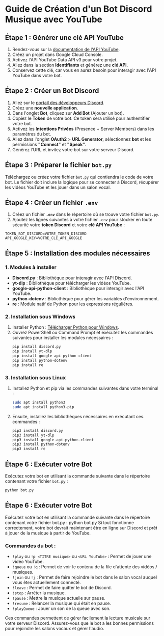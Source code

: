 # Guide de Création d'un Bot Discord Musique avec YouTube

## Étape 1 : Générer une clé API YouTube

1. Rendez-vous sur la [documentation de l'API YouTube](https://developers.google.com/youtube/v3/getting-started?hl=fr).
2. Créez un projet dans Google Cloud Console.
3. Activez l'API YouTube Data API v3 pour votre projet.
4. Allez dans la section **Identifiants** et générez une **clé API**.
5. Conservez cette clé, car vous en aurez besoin pour interagir avec l'API YouTube dans votre bot.

## Étape 2 : Créer un Bot Discord

1. Allez sur le [portail des développeurs Discord](https://discord.com/developers/docs/intro).
2. Créez une **nouvelle application**.
3. Dans l'onglet **Bot**, cliquez sur **Add Bot** (Ajouter un bot).
4. Copiez le **Token** de votre bot. Ce token sera utilisé pour authentifier votre bot.
5. Activez les **Intentions Privées** (Presence + Server Members) dans les paramètres du bot.
6. Allez dans l'onglet **OAuth2** > **URL Generator**, sélectionnez **bot** et les permissions **"Connect"** et **"Speak"**.
7. Générez l'URL et invitez votre bot sur votre serveur Discord.

## Étape 3 : Préparer le fichier `bot.py`

Téléchargez ou créez votre fichier `bot.py` qui contiendra le code de votre bot. Le fichier doit inclure la logique pour se connecter à Discord, récupérer les vidéos YouTube et les jouer dans un salon vocal.

## Étape 4 : Créer un fichier `.env`

1. Créez un fichier **`.env`** dans le répertoire où se trouve votre fichier `bot.py`.
2. Ajoutez les lignes suivantes à votre fichier `.env` pour stocker en toute sécurité votre **token Discord** et votre **clé API YouTube** :

```env
TOKEN_BOT_DISCORD=VOTRE_TOKEN_DISCORD
API_GOOGLE_KEY=VOTRE_CLE_API_GOOGLE
```

## Étape 5 : Installation des modules nécessaires

### 1. Modules à installer
- **Discord.py** : Bibliothèque pour interagir avec l'API Discord.
- **yt-dlp** : Bibliothèque pour télécharger les vidéos YouTube.
- **google-api-python-client** : Bibliothèque pour interagir avec l'API YouTube.
- **python-dotenv** : Bibliothèque pour gérer les variables d'environnement.
- **re** : Module natif de Python pour les expressions régulières.

### 2. Installation sous Windows
1. Installer Python : [Télécharger Python pour Windows](https://www.python.org/downloads/windows/).
2. Ouvrez PowerShell ou Command Prompt et exécutez les commandes suivantes pour installer les modules nécessaires :
    ```bash
    pip install discord.py
    pip install yt-dlp
    pip install google-api-python-client
    pip install python-dotenv
    pip install re
    ```

### 3. Installation sous Linux
1. Installez Python et pip via les commandes suivantes dans votre terminal :
    ```bash
    sudo apt install python3
    sudo apt install python3-pip
    ```
2. Ensuite, installez les bibliothèques nécessaires en exécutant ces commandes :
    ```bash
    pip3 install discord.py
    pip3 install yt-dlp
    pip3 install google-api-python-client
    pip3 install python-dotenv
    pip3 install re
    ```

## Étape 6 : Exécuter votre Bot
Exécutez votre bot en utilisant la commande suivante dans le répertoire contenant votre fichier `bot.py` :
```bash
python bot.py
```

## Étape 6 : Exécuter votre Bot
Exécutez votre bot en utilisant la commande suivante dans le répertoire contenant votre fichier bot.py :
python bot.py
Si tout fonctionne correctement, votre bot devrait maintenant être en ligne sur Discord et prêt à jouer de la musique à partir de YouTube.

### Commandes du bot :
- `!play` ou `!p <TITRE musique>` ou `<URL YouTube>` : Permet de jouer une vidéo YouTube.
- `!queue` ou `!q` : Permet de voir le contenu de la file d'attente des vidéos / musiques.
- `!join` ou `!j` : Permet de faire rejoindre le bot dans le salon vocal auquel vous êtes actuellement connecté.
- `!leave` : Permet de faire quitter le bot de Discord.
- `!stop` : Arrêter la musique.
- `!pause` : Mettre la musique actuelle sur pause.
- `!resume` : Relancer la musique qui était en pause.
- `!playQueue` : Jouer un son de la queue avec son.

Ces commandes permettent de gérer facilement la lecture musicale sur votre serveur Discord. Assurez-vous que le bot a les bonnes permissions pour rejoindre les salons vocaux et gérer l'audio.

